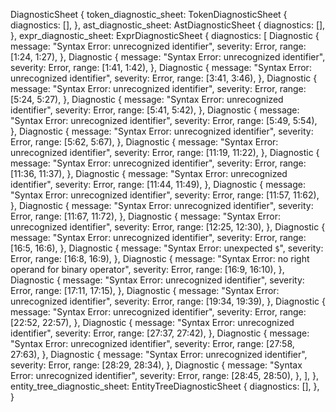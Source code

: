 DiagnosticSheet {
    token_diagnostic_sheet: TokenDiagnosticSheet {
        diagnostics: [],
    },
    ast_diagnostic_sheet: AstDiagnosticSheet {
        diagnostics: [],
    },
    expr_diagnostic_sheet: ExprDiagnosticSheet {
        diagnostics: [
            Diagnostic {
                message: "Syntax Error: unrecognized identifier",
                severity: Error,
                range: [1:24, 1:27),
            },
            Diagnostic {
                message: "Syntax Error: unrecognized identifier",
                severity: Error,
                range: [1:41, 1:42),
            },
            Diagnostic {
                message: "Syntax Error: unrecognized identifier",
                severity: Error,
                range: [3:41, 3:46),
            },
            Diagnostic {
                message: "Syntax Error: unrecognized identifier",
                severity: Error,
                range: [5:24, 5:27),
            },
            Diagnostic {
                message: "Syntax Error: unrecognized identifier",
                severity: Error,
                range: [5:41, 5:42),
            },
            Diagnostic {
                message: "Syntax Error: unrecognized identifier",
                severity: Error,
                range: [5:49, 5:54),
            },
            Diagnostic {
                message: "Syntax Error: unrecognized identifier",
                severity: Error,
                range: [5:62, 5:67),
            },
            Diagnostic {
                message: "Syntax Error: unrecognized identifier",
                severity: Error,
                range: [11:19, 11:22),
            },
            Diagnostic {
                message: "Syntax Error: unrecognized identifier",
                severity: Error,
                range: [11:36, 11:37),
            },
            Diagnostic {
                message: "Syntax Error: unrecognized identifier",
                severity: Error,
                range: [11:44, 11:49),
            },
            Diagnostic {
                message: "Syntax Error: unrecognized identifier",
                severity: Error,
                range: [11:57, 11:62),
            },
            Diagnostic {
                message: "Syntax Error: unrecognized identifier",
                severity: Error,
                range: [11:67, 11:72),
            },
            Diagnostic {
                message: "Syntax Error: unrecognized identifier",
                severity: Error,
                range: [12:25, 12:30),
            },
            Diagnostic {
                message: "Syntax Error: unrecognized identifier",
                severity: Error,
                range: [16:5, 16:6),
            },
            Diagnostic {
                message: "Syntax Error: unexpected `$`",
                severity: Error,
                range: [16:8, 16:9),
            },
            Diagnostic {
                message: "Syntax Error: no right operand for binary operator",
                severity: Error,
                range: [16:9, 16:10),
            },
            Diagnostic {
                message: "Syntax Error: unrecognized identifier",
                severity: Error,
                range: [17:11, 17:15),
            },
            Diagnostic {
                message: "Syntax Error: unrecognized identifier",
                severity: Error,
                range: [19:34, 19:39),
            },
            Diagnostic {
                message: "Syntax Error: unrecognized identifier",
                severity: Error,
                range: [22:52, 22:57),
            },
            Diagnostic {
                message: "Syntax Error: unrecognized identifier",
                severity: Error,
                range: [27:37, 27:42),
            },
            Diagnostic {
                message: "Syntax Error: unrecognized identifier",
                severity: Error,
                range: [27:58, 27:63),
            },
            Diagnostic {
                message: "Syntax Error: unrecognized identifier",
                severity: Error,
                range: [28:29, 28:34),
            },
            Diagnostic {
                message: "Syntax Error: unrecognized identifier",
                severity: Error,
                range: [28:45, 28:50),
            },
        ],
    },
    entity_tree_diagnostic_sheet: EntityTreeDiagnosticSheet {
        diagnostics: [],
    },
}